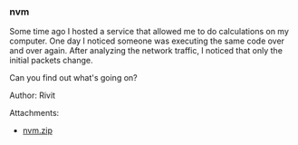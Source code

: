 ### nvm
Some time ago I hosted a service that allowed me to do calculations on my computer. One day I noticed someone was executing the same code over and over again. After analyzing the network traffic, I noticed that only the initial packets change.

Can you find out what's going on?

Author: Rivit


Attachments:
* [nvm.zip](./public/nvm.zip)